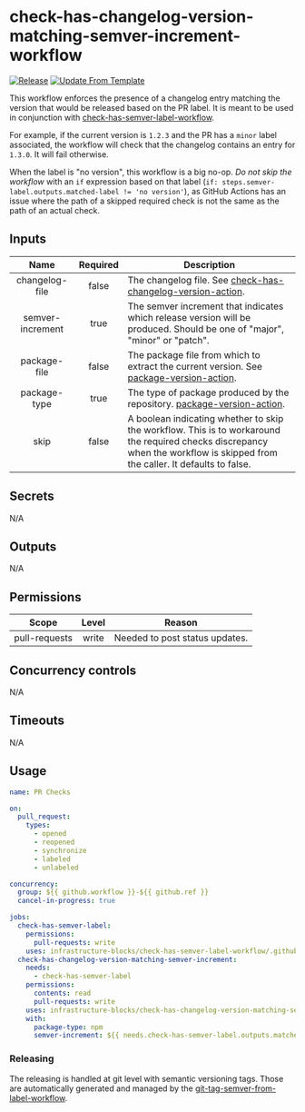 # check-has-changelog-version-matching-semver-increment-workflow
[![Release](https://github.com/infrastructure-blocks/check-has-changelog-version-matching-semver-label-workflow/actions/workflows/release.yml/badge.svg)](https://github.com/infrastructure-blocks/check-has-changelog-version-matching-semver-label-workflow/actions/workflows/release.yml)
[![Update From Template](https://github.com/infrastructure-blocks/check-has-changelog-version-matching-semver-label-workflow/actions/workflows/update-from-template.yml/badge.svg)](https://github.com/infrastructure-blocks/check-has-changelog-version-matching-semver-label-workflow/actions/workflows/update-from-template.yml)

This workflow enforces the presence of a changelog entry matching the version that would be released based on the PR
label. It is meant to be used in conjunction with [check-has-semver-label-workflow](https://github.com/infrastructure-blocks/check-has-semver-label-workflow).

For example, if the current version is `1.2.3` and the PR has a `minor` label associated, the workflow will check that
the changelog contains an entry for `1.3.0`. It will fail otherwise.

When the label is "no version", this workflow is a big no-op. *Do not skip the workflow* with an `if` expression based
on that label (`if: steps.semver-label.outputs.matched-label != 'no version'`), as GitHub Actions has an issue where
the path of a skipped required check is not the same as the path of an actual check.

## Inputs

|       Name       | Required | Description                                                                                                                                                                  |
|:----------------:|:--------:|------------------------------------------------------------------------------------------------------------------------------------------------------------------------------|
|  changelog-file  |  false   | The changelog file. See [check-has-changelog-version-action](https://github.com/infrastructure-blocks/check-has-changelog-version-action).                                   |
| semver-increment |   true   | The semver increment that indicates which release version will be produced. Should be one of "major", "minor" or "patch".                                                    |
|   package-file   |  false   | The package file from which to extract the current version. See [package-version-action](https://github.com/infrastructure-blocks/package-version-action).                   |
|   package-type   |   true   | The type of package produced by the repository. [package-version-action](https://github.com/infrastructure-blocks/package-version-action).                                   |
|       skip       |  false   | A boolean indicating whether to skip the workflow. This is to workaround the required checks discrepancy when the workflow is skipped from the caller. It defaults to false. |

## Secrets

N/A

## Outputs

N/A

## Permissions

|     Scope     | Level | Reason                         |
|:-------------:|:-----:|--------------------------------|
| pull-requests | write | Needed to post status updates. |

## Concurrency controls

N/A

## Timeouts

N/A

## Usage

```yaml
name: PR Checks

on:
  pull_request:
    types:
      - opened
      - reopened
      - synchronize
      - labeled
      - unlabeled

concurrency:
  group: ${{ github.workflow }}-${{ github.ref }}
  cancel-in-progress: true

jobs:
  check-has-semver-label:
    permissions:
      pull-requests: write
    uses: infrastructure-blocks/check-has-semver-label-workflow/.github/workflows/workflow.yml@v2
  check-has-changelog-version-matching-semver-increment:
    needs: 
      - check-has-semver-label
    permissions:
      contents: read
      pull-requests: write
    uses: infrastructure-blocks/check-has-changelog-version-matching-semver-increment-workflow/.github/workflows/workflow.yml@v1
    with:
      package-type: npm
      semver-increment: ${{ needs.check-has-semver-label.outputs.matched-label }}
```

### Releasing

The releasing is handled at git level with semantic versioning tags. Those are automatically generated and managed
by the [git-tag-semver-from-label-workflow](https://github.com/infrastructure-blocks/git-tag-semver-from-label-workflow).
